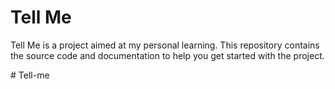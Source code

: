 # Tell Me

Tell Me is a project aimed at my personal learning. This repository contains the source code and documentation to help you get started with the project.


#   T e l l - m e  
 